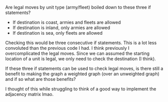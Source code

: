 
Are legal moves by unit type (army/fleet) boiled down to these three if statements?
- If destination is coast, armies and fleets are allowed
- If destination is inland, only armies are allowed
- If destination is sea, only fleets are allowed

Checking this would be three consecutive if statements. This is a lot less convoluted than the previous code I had. I think previously I overcomplicated the legal moves. Since we can assumed the starting location of a unit is legal, we only need to check the destination (I think).

If these three if statements can be used to check legal moves, is there still a benefit to making the graph a weighted graph (over an unweighted graph) and if so what are those benefits?


I thought of this while struggling to think of a good way to implement the adjacency matrix lmao.